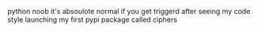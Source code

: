 python noob
it's absoulote normal if you get triggerd after seeing my code style
launching my first pypi package called ciphers
<!---
adam-Barfi/adam-Barfi is a ✨ special ✨ repository because its `README.md` (this file) appears on your GitHub profile.
You can click the Preview link to take a look at your changes.
--->
